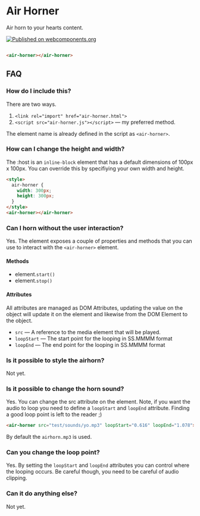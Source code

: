 # Air Horner

Air horn to your hearts content.

[![Published on webcomponents.org](https://img.shields.io/badge/webcomponents.org-published-blue.svg)](https://www.webcomponents.org/element/owner/my-element)

<!--
```
<custom-element-demo>
  <template>
    <link rel="import" href="air-horner.html">
    <next-code-block></next-code-block>
  </template>
</custom-element-demo>
```
-->
```html

<air-horner></air-horner>
```

## FAQ

### How do I include this?

There are two ways.

1. `<link rel="import" href="air-horner.html">`
2. `<script src="air-horner.js"></script>` &mdash; my preferred method.

The element name is already defined in the script as `<air-horner>`.

### How can I change the height and width?

The :host is an `inline-block` element that has a default dimensions of 100px x
100px. You can override this by specifiying your own width and height.

<!--
```
<custom-element-demo>
  <template>
    <link rel="import" href="air-horner.html">
    <next-code-block></next-code-block>
  </template>
</custom-element-demo>
```
-->
```html
<style>
  air-horner {
    width: 300px;
    height: 300px;
  }
</style>
<air-horner></air-horner>
```

### Can I horn without the user interaction?
Yes. The element exposes a couple of properties and methods that you can use to
interact with the `<air-horner>` element.


#### Methods

* element.`start()`
* element.`stop()`

#### Attributes 

All attributes are managed as DOM Attributes, updating the value on the object
will update it on the element and likewise from the DOM Element to the object.

* `src` &mdash; A reference to the media element that will be played.
* `loopStart` &mdash; The start point for the looping in SS.MMMM format 
* `loopEnd` &mdash; The end point for the looping in SS.MMMM format 

### Is it possible to style the airhorn?
Not yet.

### Is it possible to change the horn sound?
Yes. You can change the src attribute on the element. Note, if you want the
audio to loop you need to define a `loopStart` and `loopEnd` attribute. Finding
a good loop point is left to the reader ;)

<!--
```
<custom-element-demo>
  <template>
    <link rel="import" href="air-horner.html">
    <next-code-block></next-code-block>
  </template>
</custom-element-demo>
```
-->
```html
<air-horner src="test/sounds/yo.mp3" loopStart="0.616" loopEnd="1.078"></air-horner>
```

By default the `airhorn.mp3` is used.

### Can you change the loop point?
Yes. By setting the `loopStart` and `loopEnd` attributes you can control where
the looping occurs. Be careful though, you need to be careful of audio clipping.

### Can it do anything else?
Not yet.